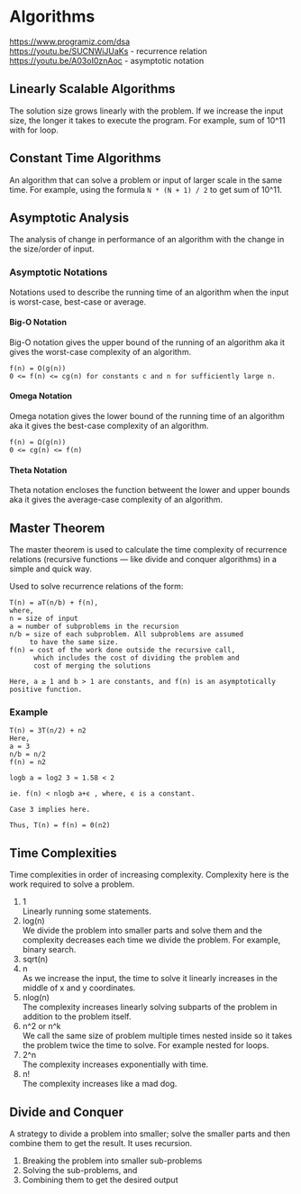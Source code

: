 # Algorithms

https://www.programiz.com/dsa  
https://youtu.be/SUCNWiJUaKs - recurrence relation  
https://youtu.be/A03oI0znAoc - asymptotic notation

## Linearly Scalable Algorithms

The solution size grows linearly with the problem. If we increase the input size, the longer it takes to execute the program. For example, sum of 10^11 with for loop.

## Constant Time Algorithms

An algorithm that can solve a problem or input of larger scale in the same time. For example, using the formula `N * (N + 1) / 2` to get sum of 10^11.

## Asymptotic Analysis

The analysis of change in performance of an algorithm with the change in the size/order of input.

### Asymptotic Notations

Notations used to describe the running time of an algorithm when the input is worst-case, best-case or average.

#### Big-O Notation

Big-O notation gives the upper bound of the running of an algorithm aka it gives the worst-case complexity of an algorithm.

```
f(n) = O(g(n))
0 <= f(n) <= cg(n) for constants c and n for sufficiently large n.
```

#### Omega Notation

Omega notation gives the lower bound of the running time of an algorithm aka it gives the best-case complexity of an algorithm.

```
f(n) = Ω(g(n))
0 <= cg(n) <= f(n)
```

#### Theta Notation

Theta notation encloses the function betweent the lower and upper bounds aka it gives the average-case complexity of an algorithm.


## Master Theorem

The master theorem is used to calculate the time complexity of recurrence relations (recursive functions — like divide and conquer algorithms) in a simple and quick way.

Used to solve recurrence relations of the form:

```
T(n) = aT(n/b) + f(n),
where,
n = size of input
a = number of subproblems in the recursion
n/b = size of each subproblem. All subproblems are assumed 
     to have the same size.
f(n) = cost of the work done outside the recursive call, 
      which includes the cost of dividing the problem and
      cost of merging the solutions

Here, a ≥ 1 and b > 1 are constants, and f(n) is an asymptotically positive function.
```

### Example

```
T(n) = 3T(n/2) + n2
Here,
a = 3
n/b = n/2
f(n) = n2

logb a = log2 3 ≈ 1.58 < 2

ie. f(n) < nlogb a+ϵ , where, ϵ is a constant.

Case 3 implies here.

Thus, T(n) = f(n) = Θ(n2)
```

## Time Complexities

Time complexities in order of increasing complexity. Complexity here is the work required to solve a problem.

1. 1  
   Linearly running some statements.
2. log(n)  
   We divide the problem into smaller parts and solve them and the complexity decreases each time we divide the problem. For example, binary search.
3. sqrt(n)  
4. n  
   As we increase the input, the time to solve it linearly increases in the middle of x and y coordinates.
5. nlog(n)  
   The complexity increases linearly solving subparts of the problem in addition to the problem itself.
6. n^2 or n^k  
   We call the same size of problem multiple times nested inside so it takes the problem twice the time to solve. For example nested for loops.
7. 2^n  
   The complexity increases exponentially with time.
8. n!  
   The complexity increases like a mad dog.

## Divide and Conquer

A strategy to divide a problem into smaller; solve the smaller parts and then combine them to get the result. It uses recursion.

1. Breaking the problem into smaller sub-problems
2. Solving the sub-problems, and
3. Combining them to get the desired output
